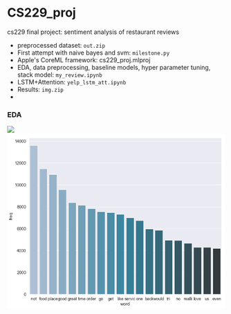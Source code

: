 # CS229_proj
cs229 final project: sentiment analysis of restaurant reviews
- preprocessed dataset: `out.zip` 
- First attempt with naive bayes and svm: `milestone.py`
- Apple's CoreML framework: cs229_proj.mlproj
- EDA, data preprocessing, baseline models, hyper parameter tuning, stack model: `my_review.ipynb`
- LSTM+Attention: `yelp_lstm_att.ipynb`
- Results: `img.zip`
- 
### EDA
![](https://tva1.sinaimg.cn/large/008vxvgGgy1h8ztxpun85j30hs0bst8v.jpg)
![](./img/freq_words.png)
